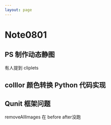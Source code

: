 ```yaml
---
layout: page
---
```


# Note0801



## PS 制作动态静图


有人提到  cliplets


## colllor 颜色转换 Python 代码实现

## Qunit 框架问题
removeAllImages 在 before after没跑
